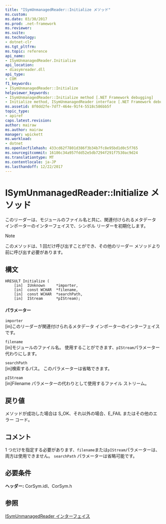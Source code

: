 ```yaml
---
title: "ISymUnmanagedReader::Initialize メソッド"
ms.custom: 
ms.date: 03/30/2017
ms.prod: .net-framework
ms.reviewer: 
ms.suite: 
ms.technology:
- dotnet-clr
ms.tgt_pltfrm: 
ms.topic: reference
api_name:
- ISymUnmanagedReader.Initialize
api_location:
- diasymreader.dll
api_type:
- COM
f1_keywords:
- ISymUnmanagedReader::Initialize
helpviewer_keywords:
- ISymUnmanagedReader::Initialize method [.NET Framework debugging]
- Initialize method, ISymUnmanagedReader interface [.NET Framework debugging]
ms.assetid: 8f0dd2fe-7df7-464e-91f4-5518c586bb5f
topic_type:
- apiref
caps.latest.revision: 
author: mairaw
ms.author: mairaw
manager: wpickett
ms.workload:
- dotnet
ms.openlocfilehash: 433cd62f7801d386f3b34b7fc8e95bd1d0c5f765
ms.sourcegitcommit: 16186c34a957fdd52e5db7294f291f7530ac9d24
ms.translationtype: MT
ms.contentlocale: ja-JP
ms.lasthandoff: 12/22/2017
---
```

# <a name="isymunmanagedreaderinitialize-method"></a>ISymUnmanagedReader::Initialize メソッド
このリーダーは、モジュールのファイル名と共に、関連付けられるメタデータ インポーターのインターフェイスで、シンボル リーダーを初期化します。  
  
> [!NOTE]
>  このメソッドは、1 回だけ呼び出すことができ、その他のリーダー メソッドより前に呼び出す必要があります。  
  
## <a name="syntax"></a>構文  
  
```  
HRESULT Initialize (  
    [in]  IUnknown     *importer,  
    [in]  const WCHAR  *filename,  
    [in]  const WCHAR  *searchPath,  
    [in]  IStream      *pIStream);  
```  
  
#### <a name="parameters"></a>パラメーター  
 `importer`  
 [in]このリーダーが関連付けられるメタデータ インポーターのインターフェイスです。  
  
 `filename`  
 [in]モジュールのファイル名。 使用することができます、`pIStream`パラメーター代わりにします。  
  
 `searchPath`  
 [in]検索するパス。 このパラメーターは省略できます。  
  
 `pIStream`  
 [in]Filename パラメーターの代わりとして使用するファイル ストリーム。  
  
## <a name="return-value"></a>戻り値  
 メソッドが成功した場合は S_OK、それ以外の場合、E_FAIL またはその他のエラー コード。  
  
## <a name="remarks"></a>コメント  
 1 つだけを指定する必要があります、`filename`または`pIStream`パラメーターは、両方は使用できません。 
          `searchPath` パラメーターは省略可能です。  
  
## <a name="requirements"></a>必要条件  
 **ヘッダー:** CorSym.idl、CorSym.h  
  
## <a name="see-also"></a>参照  
 [ISymUnmanagedReader インターフェイス](../../../../docs/framework/unmanaged-api/diagnostics/isymunmanagedreader-interface.md)
